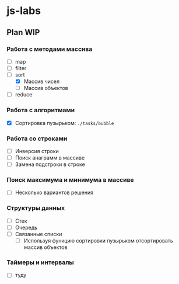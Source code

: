 # js-labs

## Plan WIP

### Работа с методами массива

- [ ] map
- [ ] filter
- [ ] sort
  - [x] Массив чисел
  - [ ] Массив объектов
- [ ] reduce

### Работа с алгоритмами

- [x] Сортировка пузырьком: `./tasks/bubble`

### Работа со строками

- [ ] Инверсия строки
- [ ] Поиск анаграмм в массиве
- [ ] Замена подстроки в строке

### Поиск максимума и минимума в массиве

- [ ] Несколько вариантов решения

### Структуры данных

- [ ] Стек
- [ ] Очередь
- [ ] Связанные списки
  - [ ] Используя функцию сортировки пузырьком отсортировать массив объектов

### Таймеры и интервалы

- [ ] туду
